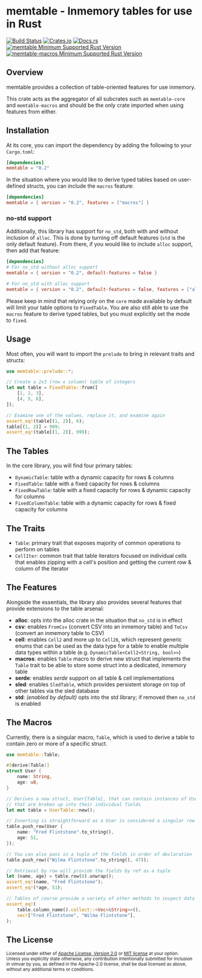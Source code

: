 # memtable - Inmemory tables for use in Rust

[![Build Status][build_img]][build_lnk]
[![Crates.io][crates_img]][crates_lnk]
[![Docs.rs][doc_img]][doc_lnk]
[![memtable Minimum Supported Rust Version][memtable_msrv_img]][memtable_msrv_lnk]
[![memtable-macros Minimum Supported Rust Version][memtable_macros_msrv_img]][memtable_macros_msrv_lnk]

## Overview

memtable provides a collection of table-oriented features for use inmemory.

This crate acts as the aggregator of all subcrates such as `memtable-core`
and `memtable-macros` and should be the only crate imported when using
features from either.

## Installation

At its core, you can import the dependency by adding the following to your
`Cargo.toml`:

```toml
[dependencies]
memtable = "0.2"
```

In the situation where you would like to derive typed tables based on
user-defined structs, you can include the `macros` feature:

```toml
[dependencies]
memtable = { version = "0.2", features = ["macros"] }
```

### no-std support

Additionally, this library has support for `no_std`, both with and without
inclusion of `alloc`. This is done by turning off default features (`std` is
the only default feature). From there, if you would like to include `alloc`
support, then add that feature:

```toml
[dependencies]
# For no_std without alloc support
memtable = { version = "0.2", default-features = false }

# For no_std with alloc support
memtable = { version = "0.2", default-features = false, features = ["alloc"] }
```

Please keep in mind that relying only on the `core` made available by default
will limit your table options to `FixedTable`. You are also still able to use
the `macros` feature to derive typed tables, but you must explicitly set the
mode to `fixed`.

## Usage

Most often, you will want to import the `prelude` to bring in relevant
traits and structs:

```rust
use memtable::prelude::*;

// Create a 2x3 (row x column) table of integers
let mut table = FixedTable::from([
    [1, 2, 3],
    [4, 5, 6],
]);

// Examine one of the values, replace it, and examine again
assert_eq!(table[(1, 2)], 6);
table[(1, 2)] = 999;
assert_eq!(table[(1, 2)], 999);
```

## The Tables

In the core library, you will find four primary tables:

- `DynamicTable`: table with a dynamic capacity for rows & columns
- `FixedTable`: table with a fixed capacity for rows & columns
- `FixedRowTable`: table with a fixed capacity for rows & dynamic capacity for columns
- `FixedColumnTable`: table with a dynamic capacity for rows & fixed capacity for columns

## The Traits

- `Table`: primary trait that exposes majority of common operations
  to perform on tables
- `CellIter`: common trait that table iterators focused on
  individual cells that enables zipping with a cell's
  position and getting the current row & column of
  the iterator

## The Features

Alongside the essentials, the library also provides several features that
provide extensions to the table arsenal:

- **alloc**: opts into the alloc crate in the situation that `no_std` is in effect
- **csv**: enables `FromCsv` (convert CSV into an inmemory table) and `ToCsv`
  (convert an inmemory table to CSV)
- **cell**: enables `Cell2` and more up to `Cell26`, which represent generic
  enums that can be used as the data type for a table to enable multiple
  data types within a table (e.g. `DynamicTable<Cell2<String, bool>>`)
- **macros**: enables `Table` macro to derive new struct that implements the
  `Table` trait to be able to store some struct into a dedicated, inmemory table
- **serde**: enables *serde* support on all table & cell implementations
- **sled**: enables `SledTable`, which provides persistent storage on top of
  other tables via the sled database
- **std**: *(enabled by default)* opts into the std library; if removed then
  `no_std` is enabled

## The Macros

Currently, there is a singular macro, `Table`, which is used to
derive a table to contain zero or more of a specific struct.

```rust
use memtable::Table;

#[derive(Table)]
struct User {
    name: String,
    age: u8,
}

// Derives a new struct, User{Table}, that can contain instances of User
// that are broken up into their individual fields
let mut table = UserTable::new();

// Inserting is straightforward as a User is considered a singular row
table.push_row(User {
    name: "Fred Flintstone".to_string(),
    age: 51,
});

// You can also pass in a tuple of the fields in order of declaration
table.push_row(("Wilma Flintstone".to_string(), 47));

// Retrieval by row will provide the fields by ref as a tuple
let (name, age) = table.row(0).unwrap();
assert_eq!(name, "Fred Flintstone");
assert_eq!(*age, 51);

// Tables of course provide a variety of other methods to inspect data
assert_eq!(
    table.column_name().collect::<Vec<&String>>(),
    vec!["Fred Flintstone", "Wilma Flintstone"],
);
```

## The License

<sup>
Licensed under either of <a href="LICENSE-APACHE">Apache License, Version
2.0</a> or <a href="LICENSE-MIT">MIT license</a> at your option.
</sup>

<br>

<sub>
Unless you explicitly state otherwise, any contribution intentionally submitted
for inclusion in vimvar by you, as defined in the Apache-2.0 license, shall be
dual licensed as above, without any additional terms or conditions.
</sub>

[build_img]: https://github.com/chipsenkbeil/memtable-rs/workflows/CI/badge.svg
[build_lnk]: https://github.com/chipsenkbeil/memtable-rs/actions
[crates_img]: https://img.shields.io/crates/v/memtable.svg
[crates_lnk]: https://crates.io/crates/memtable
[doc_img]: https://docs.rs/memtable/badge.svg
[doc_lnk]: https://docs.rs/memtable
[memtable_msrv_img]: https://img.shields.io/badge/memtable-rustc_1.51+-blueviolet.svg
[memtable_macros_msrv_img]: https://img.shields.io/badge/memtable_macros-rustc_1.51+-blueviolet.svg
[memtable_msrv_lnk]: https://blog.rust-lang.org/2021/03/25/Rust-1.51.0.html
[memtable_macros_msrv_lnk]: https://blog.rust-lang.org/2021/03/25/Rust-1.51.0.html
